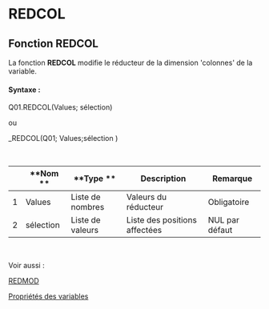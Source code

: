 # REDCOL

## Fonction REDCOL

La fonction **REDCOL** modifie le réducteur de la dimension 'colonnes' de la variable.

#### Syntaxe :&nbsp;

Q01.REDCOL(Values; sélection)

ou

\_REDCOL(Q01; Values;sélection )

&nbsp;

| &nbsp; | **Nom ** | **Type ** | **Description** | **Remarque** |
| --- | --- | --- | --- | --- |
| &#49; | Values | Liste de nombres | Valeurs du réducteur | Obligatoire |
| &#50; | sélection | Liste de valeurs | Liste des positions affectées | NUL par défaut |


&nbsp;

Voir aussi :&nbsp;

[REDMOD](<REDMOD1.md>)&nbsp;

[Propriétés des variables](<Modifierlesproprietesdesvariable.md>)
